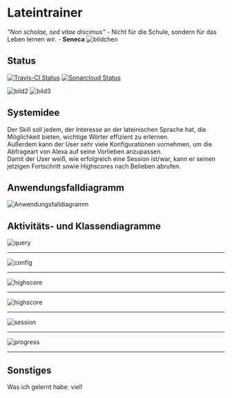 # Lateintrainer

_"Non scholae, sed vitae discimus"_ - Nicht für die Schule, sondern für das Leben lernen wir. - **Seneca**
<img src="images/caesar2.jpg" alt="bildchen" class="inline"/>

## Status
[![Travis-CI Status](https://travis-ci.org/sweIhm-ws2018-19/skillproject-di-1.svg?branch=master)](https://travis-ci.org/sweIhm-ws2018-19/skillproject-di-1)
[![Sonarcloud Status](https://sonarcloud.io/api/project_badges/measure?project=alexa-skills-kit-samples%3Alatintrainer&metric=alert_status)](https://sonarcloud.io/dashboard?id=alexa-skills-kit-samples%3Alatintrainer)

<img src="images/asterix.jpg" alt="bild2" class="inline"/> <img src="images/caesar1.jpg" alt="bild3" class="inline"/>


## Systemidee
Der Skill soll jedem, der Interesse an der lateinischen Sprache hat, die Möglichkeit bieten, wichtige Wörter effizient zu erlernen.<br/>
Außerdem kann der User sehr viele Konfigurationen vornehmen, um die Abfrageart von Alexa auf seine Vorlieben anzupassen.<br/>
Damit der User weiß, wie erfolgreich eine Session ist/war, kann er seinen jetzigen Fortschritt sowie Highscores nach Belieben abrufen.
## Anwendungsfalldiagramm
<img src="images/Anwendungsfalldiagramm.jpeg" alt="Anwendungsfalldiagramm" class="inline"/>

## Aktivitäts- und Klassendiagramme
<img src="images/query_diagram.JPG" alt="query" class="inline"/><br/> <hr />
<img src="images/config_diagram.JPG" alt="config" class="inline"/><br/><hr />
<img src="images/highscore_diagram.JPG" alt="highscore" class="inline"/><br/><hr />
<img src="images/get_progress_diagram.JPG" alt="highscore" class="inline"/><br/><hr />
<img src="images/Session_final.jpg" alt="session" class="inline"/><br/><hr />
<img src="images/progress_diagram.JPG" alt="progress" class="inline"/><br/><hr />

## Sonstiges
Was ich gelernt habe: viel!
